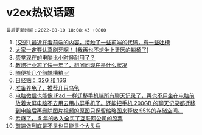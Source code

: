 # v2ex热议话题

`最后更新时间：2022-08-10 18:08:43 +0800`

1. [[交流] 最近在看前端的内容，接触了一些前端的代码，有一些吐槽](https://www.v2ex.com/t/871818)
1. [大家一定要认真刷牙啊！ [我再也不想坐上牙医的躺椅了]](https://www.v2ex.com/t/871789)
1. [感觉现在的电脑比小时候耐用了？](https://www.v2ex.com/t/871817)
1. [教培行业凉了快一年了，想问问现在是什么状况](https://www.v2ex.com/t/871823)
1. [随便扯几个前端糟粕 ✅](https://www.v2ex.com/t/871848)
1. [日经贴： 32G 和 16G](https://www.v2ex.com/t/871837)
1. [准备养龟了，推荐几只乌龟](https://www.v2ex.com/t/871881)
1. [电脑微信也能像 iPad 一样迁移手机端所有聊天记录了，再也不用坐在电脑前放着大屏电脑不去用去用小屏手机了。还能把手机 200GB 的聊天记录都迁移到电脑后再删除图片视频的原图只保留缩略图来释放 95%的存储空间。](https://www.v2ex.com/t/871787)
1. [亏麻了， 5 年的收入全买了互联网公司的股票](https://www.v2ex.com/t/871922)
1. [前端做到底是不是也只能是个大头兵](https://www.v2ex.com/t/871847)

